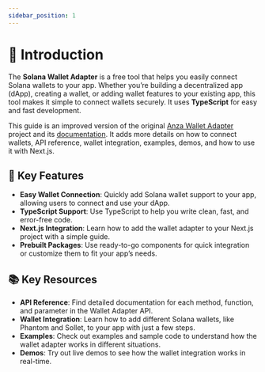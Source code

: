 ```yaml
---
sidebar_position: 1
---
```


# 👋 Introduction

The **Solana Wallet Adapter** is a free tool that helps you easily connect Solana wallets to your app. Whether you’re building a decentralized app (dApp), creating a wallet, or adding wallet features to your existing app, this tool makes it simple to connect wallets securely. It uses **TypeScript** for easy and fast development.

This guide is an improved version of the original [Anza Wallet Adapter](https://github.com/anza-xyz/wallet-adapter) project and its [documentation](https://anza-xyz.github.io/wallet-adapter/). It adds more details on how to connect wallets, API reference, wallet integration, examples, demos, and how to use it with Next.js.

## 🚀 Key Features

- **Easy Wallet Connection**: Quickly add Solana wallet support to your app, allowing users to connect and use your dApp.
- **TypeScript Support**: Use TypeScript to help you write clean, fast, and error-free code.
- **Next.js Integration**: Learn how to add the wallet adapter to your Next.js project with a simple guide.
- **Prebuilt Packages**: Use ready-to-go components for quick integration or customize them to fit your app’s needs.

## 📚 Key Resources

- **API Reference**: Find detailed documentation for each method, function, and parameter in the Wallet Adapter API.
- **Wallet Integration**: Learn how to add different Solana wallets, like Phantom and Sollet, to your app with just a few steps.
- **Examples**: Check out examples and sample code to understand how the wallet adapter works in different situations.
- **Demos**: Try out live demos to see how the wallet integration works in real-time.



